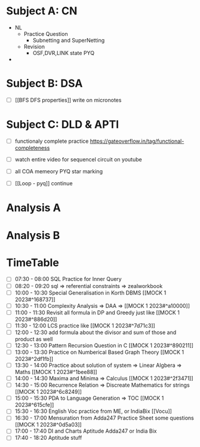 # Subject A: CN
- NL
	- Practice Question
		- Subnetting and SuperNetting
	- Revision
		- OSF,DVR,LINK state PYQ
- 
      
# Subject B: DSA
- [ ] [[BFS DFS properties]] write on micronotes


# Subject C: DLD & APTI
- [ ] functionaly complete practice https://gateoverflow.in/tag/functional-completeness
- [ ] watch entire video for sequencel circuit on youtube
- [ ] all COA memeory PYQ star marking
- [ ] [[Loop - pyq]] continue


# Analysis A

# Analysis B


# TimeTable 
- [ ] 07:30 - 08:00 SQL Practice for Inner Query
- [ ] 08:20 - 09:20 sql => referential constraints => zealworkbook
- [ ] 10:00 - 10:30 Special Generalisation in Korth DBMS [[MOCK 1 2023#^168737]]
- [ ] 10:30 - 11:00 Complexity Analysis => DAA => [[MOCK 1 2023#^a10000]]
- [ ] 11:00 - 11:30 Revisit all formula in DP and Greedy just like [[MOCK 1 2023#^886d20]]
- [ ] 11:30 - 12:00 LCS practice like [[MOCK 1 2023#^7d71c3]]
- [ ] 12:00 - 12:30 add formula about the divisor and sum of those and product as well
- [ ] 12:30 - 13:00 Pattern Recursion Question in C [[MOCK 1 2023#^890211]]
- [ ] 13:00 - 13:30 Practice on Numberical Based Graph Theory [[MOCK 1 2023#^2df1fb]]
- [ ] 13:30 - 14:00 Practice about solution of system => Linear Algbera => Maths [[MOCK 1 2023#^1bee88]]
- [ ] 14:00 - 14:30 Maxima and Minima => Calculus [[MOCK 1 2023#^2f3471]]
- [ ] 14:30 - 15:00 Recurrence Relation => Discreate Mathematics for strings [[MOCK 1 2023#^6c8249]]
- [ ] 15:00 - 15:30 PDA to Language Generation => TOC [[MOCK 1 2023#^615cfe]]
- [ ] 15:30 - 16:30 English Voc practice from ME, or IndiaBix [[Vocu]]
- [ ] 16:30 - 17:00 Mensuration from Adda247 Practice Sheet some questions [[MOCK 1 2023#^0d5a03]]
- [ ] 17:00 - 17:40 DI and Charts Aptitude Adda247 or India Bix
- [ ] 17:40 - 18:20 Aptitude stuff
